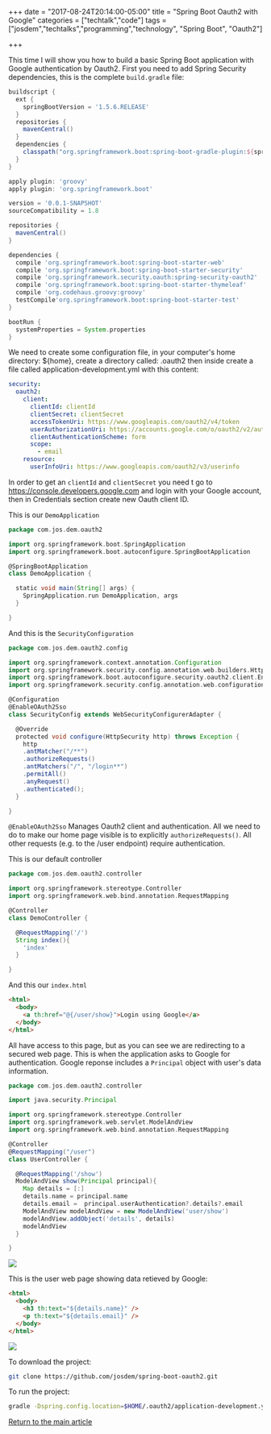 +++
date = "2017-08-24T20:14:00-05:00"
title = "Spring Boot Oauth2 with Google"
categories = ["techtalk","code"]
tags = ["josdem","techtalks","programming","technology", "Spring Boot", "Oauth2"]

+++

This time I will show you how to build a basic Spring Boot application with Google authentication by Oauth2. First you need to add Spring Security dependencies, this is the complete `build.gradle` file:

```groovy
buildscript {
  ext {
    springBootVersion = '1.5.6.RELEASE'
  }
  repositories {
    mavenCentral()
  }
  dependencies {
    classpath("org.springframework.boot:spring-boot-gradle-plugin:${springBootVersion}")
  }
}

apply plugin: 'groovy'
apply plugin: 'org.springframework.boot'

version = '0.0.1-SNAPSHOT'
sourceCompatibility = 1.8

repositories {
  mavenCentral()
}

dependencies {
  compile 'org.springframework.boot:spring-boot-starter-web'
  compile 'org.springframework.boot:spring-boot-starter-security'
  compile 'org.springframework.security.oauth:spring-security-oauth2'
  compile 'org.springframework.boot:spring-boot-starter-thymeleaf'
  compile 'org.codehaus.groovy:groovy'
  testCompile'org.springframework.boot:spring-boot-starter-test'
}

bootRun {
  systemProperties = System.properties
}
```

We need to create some configuration file, in your computer's home directory: ${home}, create a directory called: .oauth2 then inside create a file called application-development.yml with this content:

```yml
security:
  oauth2:
    client:
      clientId: clientId
      clientSecret: clientSecret
      accessTokenUri: https://www.googleapis.com/oauth2/v4/token
      userAuthorizationUri: https://accounts.google.com/o/oauth2/v2/auth
      clientAuthenticationScheme: form
      scope:
        - email
    resource:
      userInfoUri: https://www.googleapis.com/oauth2/v3/userinfo
```

In order to get an `clientId` and `clientSecret` you need t go to https://console.developers.google.com and login with your Google account, then in Credentials section create new Oauth client ID.

This is our `DemoApplication`

```groovy
package com.jos.dem.oauth2

import org.springframework.boot.SpringApplication
import org.springframework.boot.autoconfigure.SpringBootApplication

@SpringBootApplication
class DemoApplication {

  static void main(String[] args) {
    SpringApplication.run DemoApplication, args
  }

}
```

And this is the `SecurityConfiguration`

```groovy
package com.jos.dem.oauth2.config

import org.springframework.context.annotation.Configuration
import org.springframework.security.config.annotation.web.builders.HttpSecurity
import org.springframework.boot.autoconfigure.security.oauth2.client.EnableOAuth2Sso
import org.springframework.security.config.annotation.web.configuration.WebSecurityConfigurerAdapter

@Configuration
@EnableOAuth2Sso
class SecurityConfig extends WebSecurityConfigurerAdapter {

  @Override
  protected void configure(HttpSecurity http) throws Exception {
    http
    .antMatcher("/**")
    .authorizeRequests()
    .antMatchers("/", "/login**")
    .permitAll()
    .anyRequest()
    .authenticated();
  }

}
```

`@EnableOAuth2Sso` Manages Oauth2 client and authentication. All we need to do to make our home page visible is to explicitly `authorizeRequests()`. All other requests (e.g. to the /user endpoint) require authentication.

This is our default controller

```groovy
package com.jos.dem.oauth2.controller

import org.springframework.stereotype.Controller
import org.springframework.web.bind.annotation.RequestMapping

@Controller
class DemoController {

  @RequestMapping('/')
  String index(){
    'index'
  }

}
```

And this our `index.html`

```html
<html>
  <body>
    <a th:href="@{/user/show}">Login using Google</a>
  </body>
</html>
```

All have access to this page, but as you can see we are redirecting to a secured web page. This is when the application asks to Google for authentication. Google reponse includes a `Principal` object with user's data information.

```groovy
package com.jos.dem.oauth2.controller

import java.security.Principal

import org.springframework.stereotype.Controller
import org.springframework.web.servlet.ModelAndView
import org.springframework.web.bind.annotation.RequestMapping

@Controller
@RequestMapping("/user")
class UserController {

  @RequestMapping('/show')
  ModelAndView show(Principal principal){
    Map details = [:]
    details.name = principal.name
    details.email =  principal.userAuthentication?.details?.email
    ModelAndView modelAndView = new ModelAndView('user/show')
    modelAndView.addObject('details', details)
    modelAndView
  }

}
```

<img src="/img/techtalks/spring/oauth2_google.png">

This is the user web page showing data retieved by Google:

```html
<html>
  <body>
    <h3 th:text="${details.name}" />
    <p th:text="${details.email}" />
  </body>
</html>
```

<img src="/img/techtalks/spring/oauth2_google_user.png">

To download the project:

```bash
git clone https://github.com/josdem/spring-boot-oauth2.git
```

To run the project:

```bash
gradle -Dspring.config.location=$HOME/.oauth2/application-development.yml bootRun
```

[Return to the main article](/techtalk/spring)

